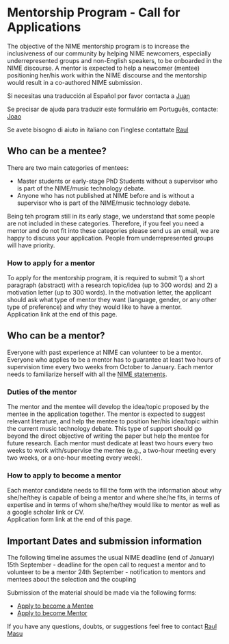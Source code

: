 # Mentorship Program - Call for Applications
The objective of the NIME mentorship program is to increase the inclusiveness of our community by helping NIME newcomers, especially underrepresented groups and non-English speakers, to be onboarded in the NIME discourse. A mentor is expected to help a newcomer (mentee) positioning her/his work within the NIME discourse and the mentorship would result in a co-authored NIME submission.

Si necesitas una traducción al Español por favor contacta a 
[Juan](psxjpma@nott.ac.uk)

Se precisar de ajuda para traduzir este formulário em Português, contacte: [Joao](tragtenberg@gmail.com)

Se avete bisogno di aiuto in italiano con l'inglese contattate 
[Raul](raul@raulmasu.org)

## Who can be a mentee?
There are two main categories of mentees:

* Master students or early-stage PhD Students without a supervisor who is part of the NIME/music technology debate. 
* Anyone who has not published at NIME before and is without a supervisor who is part of the NIME/music technology debate. 

Being teh program still in its early stage, we understand that some people are not included in these categories. 
Therefore, if you feel you need a mentor and do not fit into these categories please send us an email, we are happy to discuss your application. People from underrepresented groups will have priority.

### How to apply for a mentor
To apply for the mentorship program, it is required to submit 1) a short paragraph (abstract) with a research topic/idea 
(up to 300 words) and 2) a motivation letter (up to 300 words). 
In the motivation letter, the applicant should ask what type of mentor they want 
(language, gender, or any other type of preference) and why they would like to have a mentor.
<br>
Application link at the end of this page.

## Who can be a mentor?
Everyone with past experience at NIME can volunteer to be a mentor. 
Everyone who applies to be a mentor has to guarantee at least 
two hours of supervision time every two weeks from October to January. 
Each mentor needs to familiarize herself with all the 
[NIME statements](https://www.nime.org/statements/).

### Duties of the mentor
The mentor and the mentee will develop the idea/topic proposed by the mentee in the application together. 
The mentor is expected to suggest relevant literature, and help the mentee to position 
her/his idea/topic within the current music technology debate. 
This type of support should go beyond the direct objective of writing the paper 
but help the mentee for future research. Each mentor must dedicate at least two hours every 
two weeks to work with/supervise the mentee (e.g., a two-hour meeting every two weeks, or a one-hour meeting every week).

### How to apply to become a mentor
Each mentor candidate needs to fill the form with the information about why 
she/he/they is capable of being a mentor and where she/he fits, 
in terms of expertise and in terms of whom she/he/they would like to mentor as well as a google scholar link or CV. 
<br>
Application form link at the end of this page.

## Important Dates and submission information
The following timeline assumes the usual NIME deadline (end of January)
15th September - deadline for the open call to request a mentor and to volunteer to be a mentor
24th September - notification to mentors and mentees about the selection and the coupling

Submission of the material should be made via the following forms:

- [Apply to become a Mentee](https://vault.oddworlds.org/apps/forms/s/7dbcbBLk8TrjZSk6AG3oyWdy)
- [Apply to become  Mentor](https://vault.oddworlds.org/apps/forms/s/BfkC5xLjmHNaLP3g8ASzMy5a)

If you have any questions, doubts, or suggestions feel free to contact [Raul Masu](raul@raulmasu.org)
